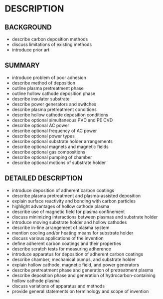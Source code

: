 # DESCRIPTION

## BACKGROUND

- describe carbon deposition methods
- discuss limitations of existing methods
- introduce prior art

## SUMMARY

- introduce problem of poor adhesion
- describe method of deposition
- outline plasma pretreatment phase
- outline hollow cathode deposition phase
- describe insulator substrate
- describe power generators and switches
- describe plasma pretreatment conditions
- describe hollow cathode deposition conditions
- describe optional simultaneous PVD and PE CVD
- describe optional AC power
- describe optional frequency of AC power
- describe optional power types
- describe optional substrate holder arrangements
- describe optional magnets and magnetic fields
- describe optional gas compositions
- describe optional pumping of chamber
- describe optional motions of substrate holder

## DETAILED DESCRIPTION

- introduce deposition of adherent carbon coatings
- describe plasma pretreatment and plasma-assisted deposition
- explain surface reactivity and bonding with carbon particles
- highlight advantages of hollow cathode plasma
- describe use of magnetic field for plasma confinement
- discuss minimizing interactions between plasmas and substrate holder
- introduce moving substrate holder and hollow cathodes
- describe in-line arrangement of plasma system
- mention cooling and/or heating means for substrate holder
- discuss various applications of the invention
- define adherent carbon coatings and their properties
- describe scratch tests for measuring adherence
- introduce apparatus for deposition of adherent carbon coatings
- describe chamber, mechanical pumps, and substrate holder
- explain hollow cathode, magnetic field, and power generators
- describe pretreatment phase and generation of pretreatment plasma
- describe deposition phase and generation of hydrocarbon-containing hollow cathode plasma
- discuss variations of apparatus and methods
- provide general statements on terminology and scope of invention

